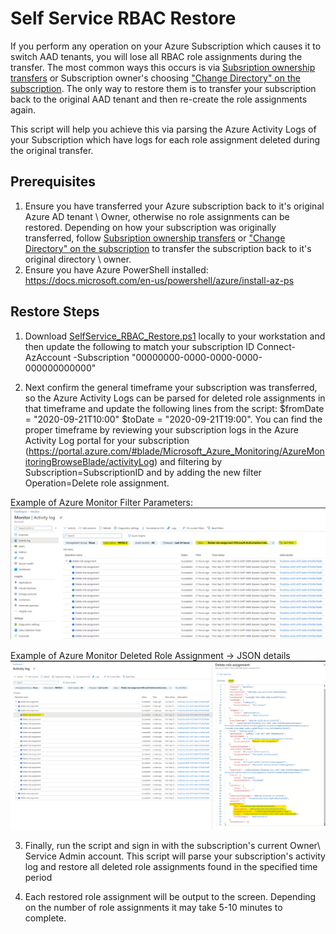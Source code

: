 # Self Service RBAC Restore
If you perform any operation on your Azure Subscription which causes it to switch AAD tenants, you will lose all RBAC role assignments during the transfer.  The most common ways this occurs is via [Subsription ownership transfers](https://docs.microsoft.com/en-us/azure/cost-management-billing/manage/billing-subscription-transfer) or Subscription owner's choosing ["Change Directory" on the subscription](https://docs.microsoft.com/en-us/azure/active-directory/fundamentals/active-directory-how-subscriptions-associated-directory#associate-a-subscription-to-a-directory).  The only way to restore them is to transfer your subscription back to the original AAD tenant and then re-create the role assignments again.  

This script will help you achieve this via parsing the Azure Activity Logs of your Subscription which have logs for each role assignment deleted during the original transfer.

## Prerequisites

1. Ensure you have transferred your Azure subscription back to it's original Azure AD tenant \ Owner, otherwise no role assignments can be restored.  Depending on how your subscription was originally transferred, follow [Subsription ownership transfers](https://docs.microsoft.com/en-us/azure/cost-management-billing/manage/billing-subscription-transfer) or  ["Change Directory" on the subscription](https://docs.microsoft.com/en-us/azure/active-directory/fundamentals/active-directory-how-subscriptions-associated-directory#associate-a-subscription-to-a-directory) to transfer the subscription back to it's original directory \ owner.
2. Ensure you have Azure PowerShell installed: https://docs.microsoft.com/en-us/powershell/azure/install-az-ps

## Restore Steps
1. Download [SelfService_RBAC_Restore.ps1](https://github.com/jasonfritts/SelfService_RBAC_Restore/blob/master/SelfService_RBAC_Restore.ps1) locally to your workstation and then update the following to match your subscription ID
Connect-AzAccount -Subscription "00000000-0000-0000-0000-000000000000"

2. Next confirm the general timeframe your subscription was transferred, so the Azure Activity Logs can be parsed for deleted role assignments in that timeframe and update the following lines from the script: $fromDate = "2020-09-21T10:00"
$toDate = "2020-09-21T19:00".  You can find the proper timeframe by reviewing your subscription logs in the Azure Activity Log portal for your subscription (https://portal.azure.com/#blade/Microsoft_Azure_Monitoring/AzureMonitoringBrowseBlade/activityLog)  and filtering by Subscription=SubscriptionID and by adding the new filter Operation=Delete role assignment.

Example of Azure Monitor Filter Parameters:
<img src="https://github.com/jasonfritts/SelfService_RBAC_Restore/blob/master/Example_AzureMonitor_DeleteRoleAssignment.png">

Example of Azure Monitor Deleted Role Assignment -> JSON details
<img src="https://github.com/jasonfritts/SelfService_RBAC_Restore/blob/master/Example_AzureMonitor_DeletedRoleAssignmentDetails.png">
          
3. Finally, run the script and sign in with the subscription's current Owner\ Service Admin account.  This script will parse your subscription's activity log and restore all deleted role assignments found in the specified time period

4. Each restored role assignment will be output to the screen.  Depending on the number of role assignments it may take 5-10 minutes to complete.
